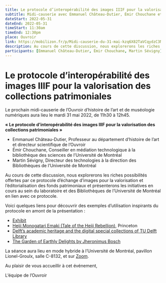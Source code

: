 ```yaml
---
title: Le protocole d’interopérabilité des images IIIF pour la valorisation des collections patrimoniales
subtitle: Midi-causerie avec Emmanuel Château-Dutier, Émir Chouchane et Martin Sévigny
dateStart: 2022-05-31
dateEnd: 2022-05-31
timeStart: 11:30am
timeEnd: 12:30pm
place: Ouvroir
link: https://mobilizon.fr/p/Midi-causerie-du-31-mai-kzq6X82TaVCqydzC3NwmvV
description: Au cours de cette discussion, nous explorerons les riches possibilités offertes par ce protocole d’échange d’images pour la valorisation et l’éditorialisation des fonds patrimoniaux et présenterons les initiatives en cours au sein du laboratoire et des Bibliothèques de l’Université de Montréal en lien avec ce protocole.
participants: [Emmanuel Château-Dutier, Émir Chouchane, Martin Sévigny]
---
```


# Le protocole d’interopérabilité des images IIIF pour la valorisation des collections patrimoniales

Le prochain midi-causerie de l’Ouvroir d’histoire de l’art et de muséologie numériques aura lieu le mardi 31 mai 2022, de 11h30 à 12h45.

**« Le protocole d’interopérabilité des images IIIF pour la valorisation des collections patrimoniales »**

- Emmanuel Château-Dutier, Professeur au département d’histoire de l’art et directeur scientifique de l’Ouvroir
- Émir Chouchane, Conseiller en médiation technologique à la bibliothèque des sciences de l’Université de Montréal
- Martin Sévigny, Directeur des technologies à la direction des Bibliothèques de l’Université de Montréal

Au cours de cette discussion, nous explorerons les riches possibilités offertes par ce protocole d’échange d’images pour la valorisation et l’éditorialisation des fonds patrimoniaux et présenterons les initiatives en cours au sein du laboratoire et des Bibliothèques de l’Université de Montréal en lien avec ce protocole.

Voici quelques liens pour découvrir des exemples d’utilisation inspirants du protocole en amont de la présentation :

- [Exhibit](https://www.exhibit.so)
- [Heiji Monogatari Emaki (Tale of the Heiji Rebellion)](http://digital.princeton.edu/heijiscroll/scroll.html), Princeton
- [Delft’s academic heritage and the digital special collections of TU Delft Library](https://delft-static-site-generator.netlify.app)
- [The Garden of Earthly Delights by Jheronimus Bosch](https://archief.ntr.nl/tuinderlusten/index.html)

La séance aura lieu en mode hybride à l’Université de Montréal, pavillon Lionel-Groulx, salle C-8132, et sur [Zoom](https://umontreal.zoom.us/j/82480661654?pwd=cUlzb09hZ3lkd2UvcmpPbTdmQkZBQT09).

Au plaisir de vous accueillir à cet événement,

L’équipe de l’Ouvroir
